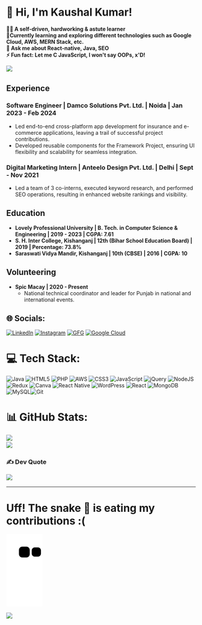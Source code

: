 <!-- Add your name and a catchy introduction -->
# 👋 Hi, I'm Kaushal Kumar!

<b>🙋‍♂️ A self-driven, hardworking & astute learner<br> 🌱Currently learning and exploring different technologies such as Google Cloud, AWS, MERN Stack, etc.<br>💬 Ask me about React-native, Java, SEO<br>⚡ Fun fact: Let me C JavaScript, I won't say OOPs, x'D! </b>

<!-- Add your GitHub stats -->
![](https://github-readme-stats.vercel.app/api?username=im-kaushal&theme=dark&hide_border=false&include_all_commits=false&count_private=false)<br/>

## Experience

### Software Engineer | Damco Solutions Pvt. Ltd. | Noida | Jan 2023 - Feb 2024

- Led end-to-end cross-platform app development for insurance and e-commerce applications, leaving a trail of successful project contributions.
- Developed reusable components for the Framework Project, ensuring UI flexibility and scalability for seamless integration.

### Digital Marketing Intern | Anteelo Design Pvt. Ltd. | Delhi | Sept - Nov 2021

- Led a team of 3 co-interns, executed keyword research, and performed SEO operations, resulting in enhanced website rankings and visibility.

## Education

- **Lovely Professional University | B. Tech. in Computer Science & Engineering | 2019 - 2023 | CGPA: 7.61**
- **S. H. Inter College, Kishanganj | 12th (Bihar School Education Board) | 2019 | Percentage: 73.8%**
- **Saraswati Vidya Mandir, Kishanganj | 10th (CBSE) | 2016 | CGPA: 10**

## Volunteering

- **Spic Macay | 2020 - Present**
  - National technical coordinator and leader for Punjab in national and international events.

## 🌐 Socials:
[![LinkedIn](https://img.shields.io/badge/LinkedIn-0077B5?style=for-the-badge&logo=linkedin&logoColor=white)](https://www.linkedin.com/in/im-kaushal/)
[![Instagram](https://img.shields.io/badge/Instagram-E4405F?style=for-the-badge&logo=instagram&logoColor=white)](https://www.instagram.com/kausal.in/)
[![GFG](https://img.shields.io/badge/GFG-298D46?style=for-the-badge&logo=geeksforgeeks&logoColor=white)](https://auth.geeksforgeeks.org/user/kaushal4u/practice)
[![Google Cloud](https://img.shields.io/badge/GoogleCloud-%234285F4.svg?style=for-the-badge&logo=google-cloud&logoColor=white)](https://www.cloudskillsboost.google/profile/badges)

<!-- Add a Tech Stack section with cool badges -->
# 💻 Tech Stack:
![Java](https://img.shields.io/badge/java-%23ED8B00.svg?style=for-the-badge&logo=java&logoColor=white) ![HTML5](https://img.shields.io/badge/html5-%23E34F26.svg?style=for-the-badge&logo=html5&logoColor=white) ![PHP](https://img.shields.io/badge/php-%23777BB4.svg?style=for-the-badge&logo=php&logoColor=white) ![AWS](https://img.shields.io/badge/AWS-%23FF9900.svg?style=for-the-badge&logo=amazon-aws&logoColor=white) ![CSS3](https://img.shields.io/badge/css3-%231572B6.svg?style=for-the-badge&logo=css3&logoColor=white) ![JavaScript](https://img.shields.io/badge/javascript-%23323330.svg?style=for-the-badge&logo=javascript&logoColor=%23F7DF1E) ![jQuery](https://img.shields.io/badge/jquery-%230769AD.svg?style=for-the-badge&logo=jquery&logoColor=white) ![NodeJS](https://img.shields.io/badge/node.js-6DA55F?style=for-the-badge&logo=node.js&logoColor=white) ![Redux](https://img.shields.io/badge/redux-%23593d88.svg?style=for-the-badge&logo=redux&logoColor=white) ![Canva](https://img.shields.io/badge/Canva-%2300C4CC.svg?style=for-the-badge&logo=Canva&logoColor=white) ![React Native](https://img.shields.io/badge/react_native-%2320232a.svg?style=for-the-badge&logo=react&logoColor=%2361DAFB) ![WordPress](https://img.shields.io/badge/WordPress-%23117AC9.svg?style=for-the-badge&logo=WordPress&logoColor=white) ![React](https://img.shields.io/badge/react-%2320232a.svg?style=for-the-badge&logo=react&logoColor=%2361DAFB) ![MongoDB](https://img.shields.io/badge/MongoDB-%234ea94b.svg?style=for-the-badge&logo=mongodb&logoColor=white) ![MySQL](https://img.shields.io/badge/mysql-%2300f.svg?style=for-the-badge&logo=mysql&logoColor=white)![Git](https://img.shields.io/badge/git-%23F05033.svg?style=for-the-badge&logo=git&logoColor=white) 

<!-- Add GitHub Stats with streak and top languages -->
# 📊 GitHub Stats:

![](https://github-readme-streak-stats.herokuapp.com/?user=im-kaushal&theme=dark&hide_border=false)<br/>
![](https://github-readme-stats.vercel.app/api/top-langs/?username=im-kaushal&theme=dark&hide_border=false&include_all_commits=false&count_private=false&layout=compact)

<!-- Add a Dev Quote section -->
### ✍️ Dev Quote
![](https://quotes-github-readme.vercel.app/api?type=horizontal&theme=gruvbox)

---

<!-- Add a fun contribution snake -->
# Uff! The snake 🐍 is eating my contributions :(
![snake](https://github.com/im-kaushal/im-kaushal/blob/output/github-contribution-grid-snake.svg)

<!-- Add a profile views badge -->
[![](https://visitcount.itsvg.in/api?id=im-kaushal&icon=0&color=0)](https://visitcount.itsvg.in)
